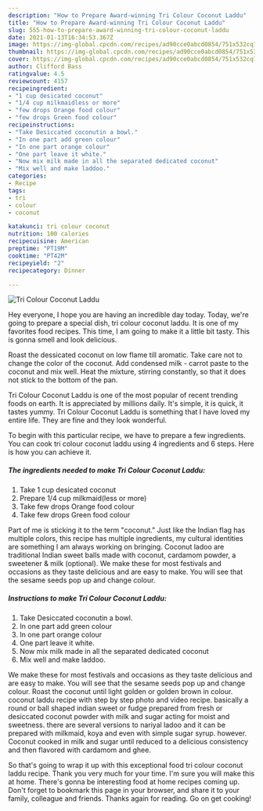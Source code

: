 ```yaml
---
description: "How to Prepare Award-winning Tri Colour Coconut Laddu"
title: "How to Prepare Award-winning Tri Colour Coconut Laddu"
slug: 555-how-to-prepare-award-winning-tri-colour-coconut-laddu
date: 2021-01-13T16:34:53.367Z
image: https://img-global.cpcdn.com/recipes/ad90cce0abcd0854/751x532cq70/tri-colour-coconut-laddu-recipe-main-photo.jpg
thumbnail: https://img-global.cpcdn.com/recipes/ad90cce0abcd0854/751x532cq70/tri-colour-coconut-laddu-recipe-main-photo.jpg
cover: https://img-global.cpcdn.com/recipes/ad90cce0abcd0854/751x532cq70/tri-colour-coconut-laddu-recipe-main-photo.jpg
author: Clifford Bass
ratingvalue: 4.5
reviewcount: 4157
recipeingredient:
- "1 cup desicated coconut"
- "1/4 cup milkmaidless or more"
- "few drops Orange food colour"
- "few drops Green food colour"
recipeinstructions:
- "Take Desiccated coconutin a bowl."
- "In one part add green colour"
- "In one part orange colour"
- "One part leave it white."
- "Now mix milk made in all the separated dedicated coconut"
- "Mix well and make laddoo."
categories:
- Recipe
tags:
- tri
- colour
- coconut

katakunci: tri colour coconut 
nutrition: 100 calories
recipecuisine: American
preptime: "PT19M"
cooktime: "PT42M"
recipeyield: "2"
recipecategory: Dinner

---
```



![Tri Colour Coconut Laddu](https://img-global.cpcdn.com/recipes/ad90cce0abcd0854/751x532cq70/tri-colour-coconut-laddu-recipe-main-photo.jpg)

Hey everyone, I hope you are having an incredible day today. Today, we're going to prepare a special dish, tri colour coconut laddu. It is one of my favorites food recipes. This time, I am going to make it a little bit tasty. This is gonna smell and look delicious.

Roast the dessicated coconut on low flame till aromatic. Take care not to change the color of the coconut. Add condensed milk - carrot paste to the coconut and mix well. Heat the mixture, stirring constantly, so that it does not stick to the bottom of the pan.

Tri Colour Coconut Laddu is one of the most popular of recent trending foods on earth. It is appreciated by millions daily. It's simple, it is quick, it tastes yummy. Tri Colour Coconut Laddu is something that I have loved my entire life. They are fine and they look wonderful.


To begin with this particular recipe, we have to prepare a few ingredients. You can cook tri colour coconut laddu using 4 ingredients and 6 steps. Here is how you can achieve it.

<!--inarticleads1-->

##### The ingredients needed to make Tri Colour Coconut Laddu:

1. Take 1 cup desicated coconut
1. Prepare 1/4 cup milkmaid(less or more)
1. Take few drops Orange food colour
1. Take few drops Green food colour


Part of me is sticking it to the term &#34;coconut.&#34; Just like the Indian flag has multiple colors, this recipe has multiple ingredients, my cultural identities are something I am always working on bringing. Coconut ladoo are traditional Indian sweet balls made with coconut, cardamom powder, a sweetener &amp; milk (optional). We make these for most festivals and occasions as they taste delicious and are easy to make. You will see that the sesame seeds pop up and change colour. 

<!--inarticleads2-->

##### Instructions to make Tri Colour Coconut Laddu:

1. Take Desiccated coconutin a bowl.
1. In one part add green colour
1. In one part orange colour
1. One part leave it white.
1. Now mix milk made in all the separated dedicated coconut
1. Mix well and make laddoo.


We make these for most festivals and occasions as they taste delicious and are easy to make. You will see that the sesame seeds pop up and change colour. Roast the coconut until light golden or golden brown in colour. coconut laddu recipe with step by step photo and video recipe. basically a round or ball shaped indian sweet or fudge prepared from fresh or desiccated coconut powder with milk and sugar acting for moist and sweetness. there are several versions to nariyal ladoo and it can be prepared with milkmaid, koya and even with simple sugar syrup. however. Coconut cooked in milk and sugar until reduced to a delicious consistency and then flavored with cardamom and ghee. 

So that's going to wrap it up with this exceptional food tri colour coconut laddu recipe. Thank you very much for your time. I'm sure you will make this at home. There's gonna be interesting food at home recipes coming up. Don't forget to bookmark this page in your browser, and share it to your family, colleague and friends. Thanks again for reading. Go on get cooking!
